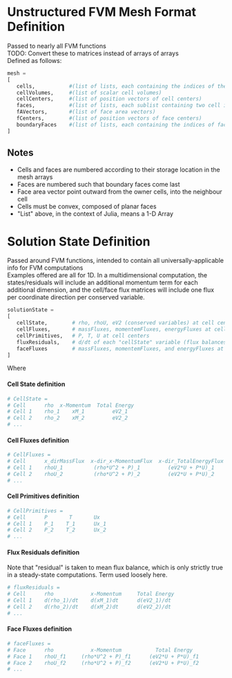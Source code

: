 # Unstructured FVM Mesh Format Definition
Passed to nearly all FVM functions  
TODO: Convert these to matrices instead of arrays of arrays  
Defined as follows:  
```julia
mesh =
[
   cells,           #(list of lists, each containing the indices of the faces that make up the cell)  
   cellVolumes,     #(list of scalar cell volumes)  
   cellCenters,     #(list of position vectors of cell centers)  
   faces,           #(list of lists, each sublist containing two cell indices: the owner cell and the neighbour cell)  
   fAVectors,       #(list of face area vectors)  
   fCenters,        #(list of position vectors of face centers)  
   boundaryFaces    #(list of lists, each containing the indices of faces on the ith boundary)  
]
```

## Notes
- Cells and faces are numbered according to their storage location in the mesh arrays
- Faces are numbered such that boundary faces come last
- Face area vector point outward from the owner cells, into the neighbour cell
- Cells must be convex, composed of planar faces
- "List" above, in the context of Julia, means a 1-D Array

# Solution State Definition
Passed around FVM functions, intended to contain all universally-applicable info for FVM computations  
Examples offered are all for 1D. In a multidimensional computation, the states/residuals will include an additional momentum term for each additional dimension, and the cell/face flux matrices will include one flux per coordinate direction per conserved variable.
```julia
solutionState =  
[  
   cellState,        # rho, rhoU, eV2 (conserved variables) at cell centers
   cellFluxes,       # massFluxes, momentemFluxes, energyFluxes at cell centers
   cellPrimitives,   # P, T, U at cell centers
   fluxResiduals,    # d/dt of each "cellState" variable (flux balances for each cell)
   faceFluxes        # massFluxes, momentemFluxes, and energyFluxes at face centers
]  
```
Where  
#### Cell State definition
```julia
# CellState =
# Cell      rho  x-Momentum  Total Energy
# Cell 1    rho_1    xM_1         eV2_1
# Cell 2    rho_2    xM_2         eV2_2
# ...
```
#### Cell Fluxes definition
```julia
# CellFluxes =
# Cell      x_dirMassFlux  x-dir_x-MomentumFlux  x-dir_TotalEnergyFlux
# Cell 1    rhoU_1          (rho*U^2 + P)_1         (eV2*U + P*U)_1
# Cell 2    rhoU_2          (rho*U^2 + P)_2         (eV2*U + P*U)_2
# ...
```
#### Cell Primitives definition
```julia
# CellPrimitives =
# Cell      P       T       Ux
# Cell 1    P_1    T_1      Ux_1
# Cell 2    P_2    T_2      Ux_2
# ...
```
#### Flux Residuals definition
Note that "residual" is taken to mean flux balance, which is only strictly true in a steady-state computations. Term used loosely here.
```julia
# fluxResiduals =
# Cell      rho            x-Momentum     Total Energy
# Cell 1    d(rho_1)/dt    d(xM_1)dt      d(eV2_1)/dt
# Cell 2    d(rho_2)/dt    d(xM_2)dt      d(eV2_2)/dt
# ...
```
#### Face Fluxes definition
```julia
# faceFluxes =
# Face      rho            x-Momentum           Total Energy
# Face 1    rhoU_f1     (rho*U^2 + P)_f1      (eV2*U + P*U)_f1
# Face 2    rhoU_f2     (rho*U^2 + P)_f2      (eV2*U + P*U)_f2
# ...
```

